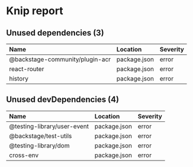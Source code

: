 # Knip report

## Unused dependencies (3)

| Name                            | Location     | Severity |
| :------------------------------ | :----------- | :------- |
| @backstage-community/plugin-acr | package.json | error    |
| react-router                    | package.json | error    |
| history                         | package.json | error    |

## Unused devDependencies (4)

| Name                        | Location     | Severity |
| :-------------------------- | :----------- | :------- |
| @testing-library/user-event | package.json | error    |
| @backstage/test-utils       | package.json | error    |
| @testing-library/dom        | package.json | error    |
| cross-env                   | package.json | error    |
